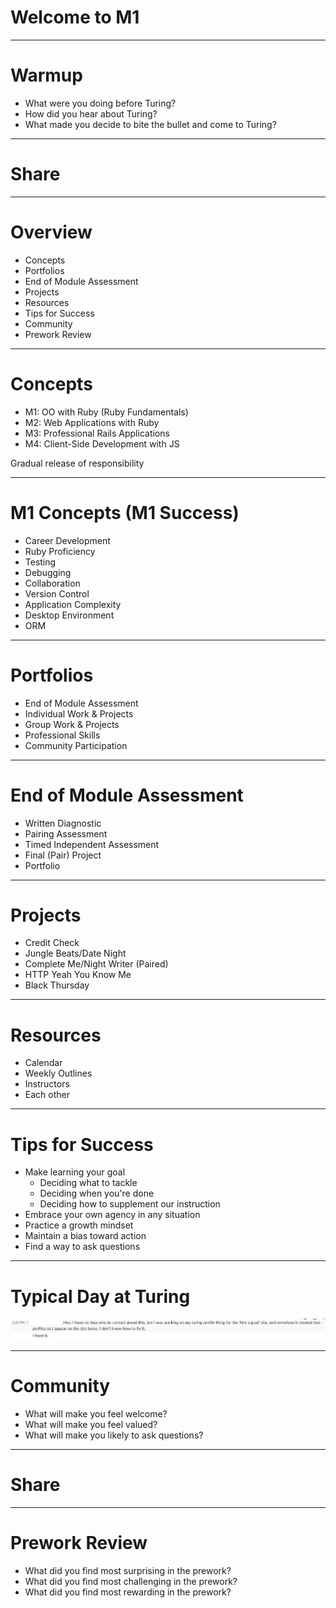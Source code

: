 # Welcome to M1

---

# Warmup

* What were you doing before Turing?
* How did you hear about Turing?
* What made you decide to bite the bullet and come to Turing?

---

# Share

---

# Overview

* Concepts
* Portfolios
* End of Module Assessment
* Projects
* Resources
* Tips for Success
* Community
* Prework Review

---

# Concepts

* M1: OO with Ruby (Ruby Fundamentals)
* M2: Web Applications with Ruby
* M3: Professional Rails Applications
* M4: Client-Side Development with JS

Gradual release of responsibility

---

# M1 Concepts (M1 Success)

* Career Development
* Ruby Proficiency
* Testing
* Debugging
* Collaboration
* Version Control
* Application Complexity
* Desktop Environment
* ORM

---

# Portfolios

* End of Module Assessment
* Individual Work & Projects
* Group Work & Projects
* Professional Skills
* Community Participation

---

# End of Module Assessment

* Written Diagnostic
* Pairing Assessment
* Timed Independent Assessment
* Final (Pair) Project
* Portfolio

---

# Projects

* Credit Check
* Jungle Beats/Date Night
* Complete Me/Night Writer (Paired)
* HTTP Yeah You Know Me
* Black Thursday

---

# Resources

* Calendar
* Weekly Outlines
* Instructors
* Each other

---

# Tips for Success

* Make learning your goal
    * Deciding what to tackle
    * Deciding when you're done
    * Deciding how to supplement our instruction
* Embrace your own agency in any situation
* Practice a growth mindset
* Maintain a bias toward action
* Find a way to ask questions

---

# Typical Day at Turing

![inline](fixed_it.png)

---

# Community

* What will make you feel welcome?
* What will make you feel valued?
* What will make you likely to ask questions?

---

# Share

---

# Prework Review

* What did you find most surprising in the prework?
* What did you find most challenging in the prework?
* What did you find most rewarding in the prework?


